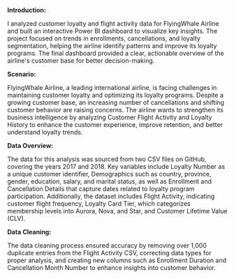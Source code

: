**Introduction:**

I analyzed customer loyalty and flight activity data for FlyingWhale Airline and built an interactive Power BI dashboard to visualize key insights. The project focused on trends in enrollments, cancellations, and loyalty segmentation, helping the airline identify patterns and improve its loyalty programs. The final dashboard provided a clear, actionable overview of the airline's customer base for better decision-making.

**Scenario:**

FlyingWhale Airline, a leading international airline, is facing challenges in maintaining customer loyalty and optimizing its loyalty programs. Despite a growing customer base, an increasing number of cancellations and shifting customer behavior are raising concerns. The airline wants to strengthen its business intelligence by analyzing Customer Flight Activity and Loyalty History to enhance the customer experience, improve retention, and better understand loyalty trends.

**Data Overview:**

The data for this analysis was sourced from two CSV files on GitHub, covering the years 2017 and 2018. Key variables include Loyalty Number as a unique customer identifier, Demographics such as country, province, gender, education, salary, and marital status, as well as Enrollment and Cancellation Details that capture dates related to loyalty program participation. Additionally, the dataset includes Flight Activity, indicating customer flight frequency, Loyalty Card Tier, which categorizes membership levels into Aurora, Nova, and Star, and Customer Lifetime Value (CLV).

**Data Cleaning:**

The data cleaning process ensured accuracy by removing over 1,000 duplicate entries from the Flight Activity CSV, correcting data types for proper analysis, and creating new columns such as Enrollment Duration and Cancellation Month Number to enhance insights into customer behavior.
